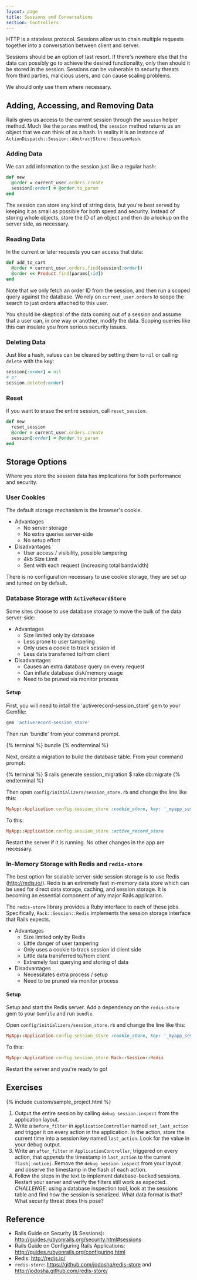 ```yaml
---
layout: page
title: Sessions and Conversations
section: Controllers
---
```


HTTP is a stateless protocol. Sessions allow us to chain multiple requests together into a conversation between client and server.

Sessions should be an option of last resort. If there's nowhere else that the data can possibly go to achieve the desired functionality, only then should it be stored in the session. Sessions can be vulnerable to security threats from third parties, malicious users, and can cause scaling problems.

We should only use them where necessary.

## Adding, Accessing, and Removing Data

Rails gives us access to the current session through the `session` helper method. Much like the `params` method, the `session` method returns us an object that we can think of as a hash. In reality it is an instance of `ActionDispatch::Session::AbstractStore::SessionHash`.

### Adding Data

We can add information to the session just like a regular hash:

```ruby
def new
  @order = current_user.orders.create
  session[:order] = @order.to_param
end
```

The session can store any kind of string data, but you're best served by keeping it as small as possible for both speed and security. Instead of storing whole objects, store the ID of an object and then do a lookup on the server side, as necessary.

### Reading Data

In the current or later requests you can access that data:

```ruby
def add_to_cart
  @order = current_user.orders.find(session[:order])
  @order << Product.find(params[:id])
end
```

Note that we only fetch an order ID from the session, and then run a scoped query against the database. We rely on `current_user.orders` to scope the search to just orders attached to this user. 

You should be skeptical of the data coming out of a session and assume that a user can, in one way or another, modify the data. Scoping queries like this can insulate you from serious security issues.

### Deleting Data

Just like a hash, values can be cleared by setting them to `nil` or calling `delete` with the key:

```ruby
session[:order] = nil
# or
session.delete(:order)
```

### Reset

If you want to erase the entire session, call `reset_session`:

```ruby
def new
  reset_session
  @order = current_user.orders.create
  session[:order] = @order.to_param
end
```

## Storage Options

Where you store the session data has implications for both performance and security.

### User Cookies

The default storage mechanism is the browser's cookie.

* Advantages
  * No server storage
  * No extra queries server-side
  * No setup effort
* Disadvantages
  * User access / visibility, possible tampering
  * 4kb Size Limit
  * Sent with each request (increasing total bandwidth)

There is no configuration necessary to use cookie storage, they are set up and turned on by default.

### Database Storage with `ActiveRecordStore`

Some sites choose to use database storage to move the bulk of the data server-side:

* Advantages
  * Size limited only by database
  * Less prone to user tampering
  * Only uses a cookie to track session id
  * Less data transferred to/from client
* Disadvantages
  * Causes an extra database query on every request
  * Can inflate database disk/memory usage
  * Need to be pruned via monitor process

#### Setup

First, you will need to intall the 'activerecord-session_store' gem to your Gemfile:

```ruby
gem 'activerecord-session_store'
```

Then run 'bundle' from your command prompt.

{% terminal %}
bundle
{% endterminal %}

Next, create a migration to build the database table. From your command prompt:

{% terminal %}
$ rails generate session_migration
$ rake db:migrate
{% endterminal %}

Then open `config/initializers/session_store.rb` and change the line like this:

```ruby
MyApp::Application.config.session_store :cookie_store, key: '_myapp_session'
```

To this:

```ruby
MyApp::Application.config.session_store :active_record_store
```

Restart the server if it is running. No other changes in the app are necessary.

### In-Memory Storage with Redis and `redis-store`

The best option for scalable server-side session storage is to use Redis (http://redis.io/). Redis is an extremely fast in-memory data store which can be used for direct data storage, caching, and session storage. It is becoming an essential component of any major Rails application.

The `redis-store` library provides a Ruby interface to each of these jobs. Specifically, `Rack::Session::Redis` implements the session storage interface that Rails expects. 

* Advantages
  * Size limited only by Redis
  * Little danger of user tampering
  * Only uses a cookie to track session id client side
  * Little data transferred to/from client
  * Extremely fast querying and storing of data  
* Disadvantages
  * Necessitates extra process / setup
  * Need to be pruned via monitor process

#### Setup

Setup and start the Redis server. Add a dependency on the `redis-store` gem to your `Gemfile` and run `bundle`.

Open `config/initializers/session_store.rb` and change the line like this:

```ruby
MyApp::Application.config.session_store :cookie_store, key: '_myapp_session'
```

To this:

```ruby
MyApp::Application.config.session_store Rack::Session::Redis
```

Restart the server and you're ready to go!

## Exercises

{% include custom/sample_project.html %}

1. Output the entire session by calling `debug session.inspect` from the application layout.
2. Write a `before_filter` in `ApplicationController` named `set_last_action` and trigger it on every action in the application. In the action, store the current time into a session key named `last_action`. Look for the value in your debug output.
3. Write an `after_filter` in `ApplicationController`, triggered on every action, that _appends_ the timestamp in `last_action` to the current `flash[:notice]`. Remove the `debug session.inspect` from your layout and observe the timestamp in the flash of each action.
4. Follow the steps in the text to implement database-backed sessions. Restart your server and verify the filters still work as expected. *CHALLENGE*: using a database inspection tool, look at the sessions table and find how the session is serialized. What data format is that? What security threat does this pose?

## Reference

* Rails Guide on Security (& Sessions): http://guides.rubyonrails.org/security.html#sessions
* Rails Guide on Configuring Rails Applications: http://guides.rubyonrails.org/configuring.html
* Redis: http://redis.io/
* `redis-store`: https://github.com/jodosha/redis-store and http://jodosha.github.com/redis-store/
